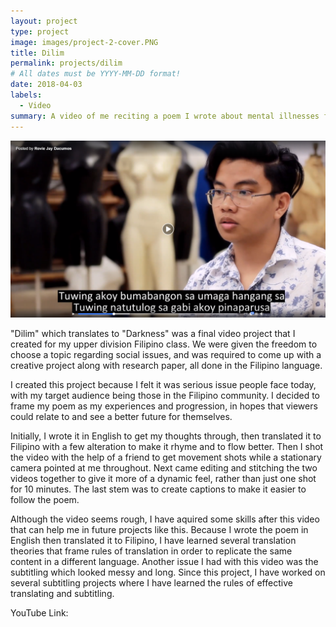 ```yaml
---
layout: project
type: project
image: images/project-2-cover.PNG
title: Dilim
permalink: projects/dilim
# All dates must be YYYY-MM-DD format!
date: 2018-04-03
labels:
  - Video
summary: A video of me reciting a poem I wrote about mental illnesses for my FIL 301 (Third-Level Filipino) class.
---
```


<img class="ui large bottom floated rounded image" src="../images/Project-2.PNG">

"Dilim" which translates to "Darkness" was a final video project that I created for my upper division Filipino class. We were given the freedom to choose a topic regarding social issues, and was required to come up with a creative project along with research paper, all done in the Filipino language. 

I created this project because I felt it was serious issue people face today, with my target audience being those in the Filipino community. I decided to frame my poem as my experiences and progression, in hopes that viewers could relate to and see a better future for themselves.

Initially, I wrote it in English to get my thoughts through, then translated it to Filipino with a few alteration to make it rhyme and to flow better. Then I shot the video with the help of a friend to get movement shots while a stationary camera pointed at me throughout. Next came editing and stitching the two videos together to give it more of a dynamic feel, rather than just one shot for 10 minutes. The last stem was to create captions to make it easier to follow the poem.

Although the video seems rough, I have aquired some skills after this video that can help me in future projects like this. Because I wrote the poem in English then translated it to Filipino, I have learned several translation theories that frame rules of translation in order to replicate the same content in a different language. Another issue I had with this video was the subtitling which looked messy and long. Since this project, I have worked on several subtitling projects where I have learned the rules of effective translating and subtitling.

YouTube Link: 
